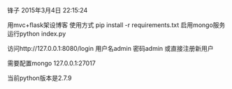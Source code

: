 
锋子
2015年3月4日 22:15:24

用mvc+flask架设博客
使用方式
pip install -r requirements.txt
启用mongo服务
运行python index.py

访问http://127.0.0.1:8080/login
用户名admin
密码admin
或直接注册新用户


需要配置mongo
127.0.0.1:27017

当前python版本是2.7.9

